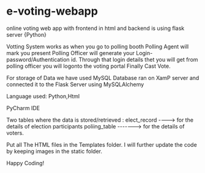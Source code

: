 # e-voting-webapp
online voting web app with frontend in html and backend is using flask server {Python} 


Votting System works as when you go to polling booth 
Polling Agent will mark you present
Polling Officer will generate your Login-password/Authentication id.
Through that login details thet you will get from polling officer you will logonto the voting portal
Finally Cast Vote.


For storage of Data we have used MySQL Database ran on XamP server and connected it to the Flask Server using MySQLAlchemy

Language used: Python,Html

PyCharm IDE 

Two tables where the data is stored/retrieved : 
elect_record ----> for the details of election participants
poliing_table -------> for the details of voters.

Put all The HTML files in the Templates folder.
I will further update the code by keeping images in the static folder.


Happy Coding!
